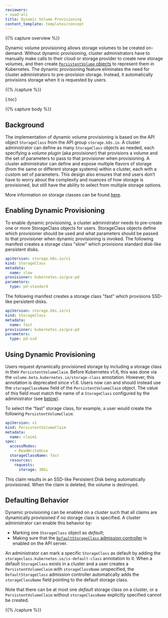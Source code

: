 ```yaml
---
reviewers:
- saad-ali
title: Dynamic Volume Provisioning
content_template: templates/concept
---
```


{{% capture overview %}}

Dynamic volume provisioning allows storage volumes to be created on-demand.
Without dynamic provisioning, cluster administrators have to manually make
calls to their cloud or storage provider to create new storage volumes, and
then create [`PersistentVolume` objects](/docs/concepts/storage/persistent-volumes/)
to represent them in Kubernetes. The dynamic provisioning feature eliminates
the need for cluster administrators to pre-provision storage. Instead, it
automatically provisions storage when it is requested by users.

{{% /capture %}}

{:toc}

{{% capture body %}}

## Background

The implementation of dynamic volume provisioning is based on the API object `StorageClass`
from the API group `storage.k8s.io`. A cluster administrator can define as many
`StorageClass` objects as needed, each specifying a *volume plugin* (aka
*provisioner*) that provisions a volume and the set of parameters to pass to
that provisioner when provisioning.
A cluster administrator can define and expose multiple flavors of storage (from
the same or different storage systems) within a cluster, each with a custom set
of parameters. This design also ensures that end users don’t have to worry
about the complexity and nuances of how storage is provisioned, but still
have the ability to select from multiple storage options.

More information on storage classes can be found
[here](/docs/concepts/storage/persistent-volumes/#storageclasses).

## Enabling Dynamic Provisioning

To enable dynamic provisioning, a cluster administrator needs to pre-create
one or more StorageClass objects for users.
StorageClass objects define which provisioner should be used and what parameters
should be passed to that provisioner when dynamic provisioning is invoked.
The following manifest creates a storage class "slow" which provisions standard
disk-like persistent disks.

```yaml
apiVersion: storage.k8s.io/v1
kind: StorageClass
metadata:
  name: slow
provisioner: kubernetes.io/gce-pd
parameters:
  type: pd-standard
```

The following manifest creates a storage class "fast" which provisions
SSD-like persistent disks.

```yaml
apiVersion: storage.k8s.io/v1
kind: StorageClass
metadata:
  name: fast
provisioner: kubernetes.io/gce-pd
parameters:
  type: pd-ssd
```

## Using Dynamic Provisioning

Users request dynamically provisioned storage by including a storage class in
their `PersistentVolumeClaim`. Before Kubernetes v1.6, this was done via the
`volume.beta.kubernetes.io/storage-class` annotation. However, this annotation
is deprecated since v1.6. Users now can and should instead use the
`storageClassName` field of the `PersistentVolumeClaim` object. The value of
this field must match the name of a `StorageClass` configured by the
administrator (see [below](#enabling-dynamic-provisioning)).

To select the “fast” storage class, for example, a user would create the
following `PersistentVolumeClaim`:

```yaml
apiVersion: v1
kind: PersistentVolumeClaim
metadata:
  name: claim1
spec:
  accessModes:
    - ReadWriteOnce
  storageClassName: fast
  resources:
    requests:
      storage: 30Gi
```

This claim results in an SSD-like Persistent Disk being automatically
provisioned. When the claim is deleted, the volume is destroyed.

## Defaulting Behavior

Dynamic provisioning can be enabled on a cluster such that all claims are
dynamically provisioned if no storage class is specified. A cluster administrator
can enable this behavior by:

- Marking one `StorageClass` object as *default*;
- Making sure that the [`DefaultStorageClass` admission controller](/docs/admin/admission-controllers/#defaultstorageclass)
  is enabled on the API server.

An administrator can mark a specific `StorageClass` as default by adding the
`storageclass.kubernetes.io/is-default-class` annotation to it.
When a default `StorageClass` exists in a cluster and a user creates a
`PersistentVolumeClaim` with `storageClassName` unspecified, the
`DefaultStorageClass` admission controller automatically adds the
`storageClassName` field pointing to the default storage class.

Note that there can be at most one *default* storage class on a cluster, or
a `PersistentVolumeClaim` without `storageClassName` explicitly specified cannot
be created.

{{% /capture %}}


